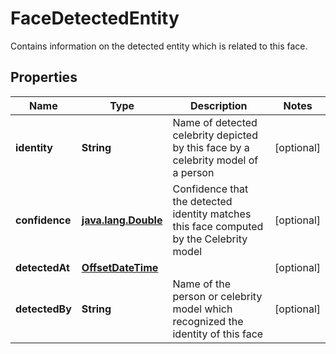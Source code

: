 

# FaceDetectedEntity

Contains information on the detected entity which is related to this face.
## Properties

Name | Type | Description | Notes
------------ | ------------- | ------------- | -------------
**identity** | **String** | Name of detected celebrity depicted by this face by a celebrity model of a person |  [optional]
**confidence** | [**java.lang.Double**](java.lang.Double.md) | Confidence that the detected identity matches this face computed by the Celebrity model |  [optional]
**detectedAt** | [**OffsetDateTime**](OffsetDateTime.md) |  |  [optional]
**detectedBy** | **String** | Name of the person or celebrity model which recognized the identity of this face |  [optional]



